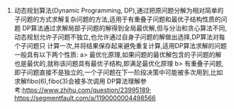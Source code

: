 1. 动态规划算法(Dynamic Programming, DP),通过把原问题分解为相对简单的子问题的方式求解复杂问题的方法,适用于有重叠子问题和最优子结构性质的问题
   DP算法通过求解局部子问题的解得到全局最优解,但与分治和贪心算法不同,动态规划允许子问题不独立,也允许通过自身子问题的解做出选择,DP算法对每个子问题只
   计算一次,并将结果保存起来避免重复计算,适用DP算法求解的问题一般具有以下两个性质:
   a> 最优化原理,如果问题的最优解包含的子问题的解也是最优的,就称该问题具有最优子结构,即满足最优化原理
   b> 有重叠子问题,即子问题直接不是独立的,一个子问题在下一阶段决策中可能被多次用到,比如求解fibo(6),fibo(3)会被多次调用
   DP算法理解参考:https://www.zhihu.com/question/23995189; https://segmentfault.com/a/1190000004498566
